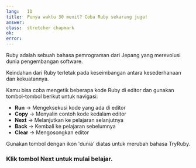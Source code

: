 ```yaml
---
lang:   ID
title:  Punya waktu 30 menit? Coba Ruby sekarang juga!
answer: 
class:  stretcher chapmark
ok:     
error:  
---
```


Ruby adalah sebuah bahasa pemrograman dari Jepang yang merevolusi
dunia pengembangan software.

Keindahan dari Ruby terletak pada keseimbangan antara kesederhanaan dan kekuatannya.

Kamu bisa coba mengetik beberapa kode Ruby di editor dan gunakan tombol-tombol berikut untuk navigasi:

- __Run__ &rarr; Mengeksekusi kode yang ada di editor
- __Copy__ &rarr; Menyalin contoh kode kedalam editor
- __Next__ &rarr; Melanjutkan ke pelajaran selanjutnya
- __Back__ &rarr; Kembali ke pelajaran sebelumnya
- __Clear__ &rarr; Mengosongkan editor

Gunakan tombol dengan ikon 'dunia' <span aria-hidden="true" class="glyphicon glyphicon-globe"></span>
diatas untuk merubah bahasa TryRuby.

### Klik tombol __Next__ untuk mulai belajar.

